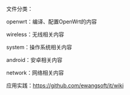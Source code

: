 文件分类：

openwrt：编译、配置OpenWrt的内容

wireless：无线相关内容

system：操作系统相关内容

android：安卓相关内容

network：网络相关内容

应用实践：https://github.com/ewangsoft/it/wiki
